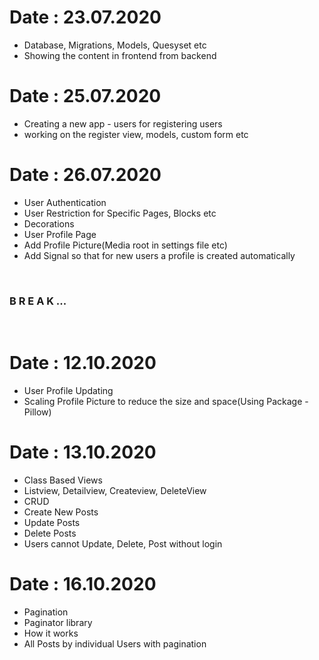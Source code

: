 <h1>Date : 23.07.2020</h1>
<ul>
    <li>Database, Migrations, Models, Quesyset etc</li>
    <li>Showing the content in frontend from backend</li>
</ul>

<h1>Date : 25.07.2020</h1>
<ul>
    <li>Creating a new app - users for registering users</li>
    <li>working on the register view, models, custom form etc</li>
</ul>

<h1>Date : 26.07.2020</h1>
<ul>
    <li>User Authentication </li>
    <li>User Restriction for Specific Pages, Blocks etc</li>
    <li>Decorations</li>
    <li>User Profile Page</li>
    <li>Add Profile Picture(Media root in settings file etc)</li>
    <li>Add Signal so that for new users a profile is created automatically</li>
</ul>
<br>
<h3>B R E A K ...</h3> 
<br>
<h1>Date : 12.10.2020</h1>
<ul>
    <li>User Profile Updating </li>
    <li>Scaling Profile Picture to reduce the size and space(Using Package - Pillow)</li>
</ul>

<h1>Date : 13.10.2020</h1>
<ul>
    <li>Class Based Views </li>
    <li>Listview, Detailview, Createview, DeleteView</li>
    <li>CRUD</li>
    <li>Create New Posts</li>
    <li>Update Posts</li>
    <li>Delete Posts</li>
    <li>Users cannot Update, Delete, Post without login</li>
</ul>

<h1>Date : 16.10.2020</h1>
<ul>
    <li>Pagination</li>
    <li>Paginator library</li>
    <li>How it works</li>
    <li>All Posts by individual Users with pagination</li>
</ul>